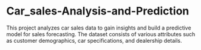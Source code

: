 # Car_sales-Analysis-and-Prediction
This project analyzes car sales data to gain insights and build a predictive model for sales forecasting. The dataset consists of various attributes such as customer demographics, car specifications, and dealership details.
